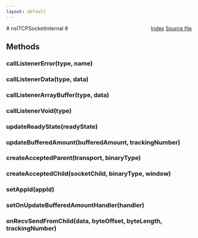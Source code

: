 ```yaml
---
layout: default
---
```

<div class='links' style='float:right'><a href="../index.html">Index</a>
<a href="http://dxr.mozilla.org/mozilla-central/source/dom/network/interfaces/nsIDOMTCPSocket.idl">Source file</a>
</div>
# nsITCPSocketInternal #

## Methods ##

### callListenerError(type, name) ###

### callListenerData(type, data) ###

### callListenerArrayBuffer(type, data) ###

### callListenerVoid(type) ###

### updateReadyState(readyState) ###

### updateBufferedAmount(bufferedAmount, trackingNumber) ###

### createAcceptedParent(transport, binaryType) ###

### createAcceptedChild(socketChild, binaryType, window) ###

### setAppId(appId) ###

### setOnUpdateBufferedAmountHandler(handler) ###

### onRecvSendFromChild(data, byteOffset, byteLength, trackingNumber) ###
